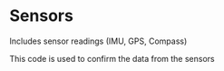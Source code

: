 # Sensors

Includes sensor readings (IMU, GPS, Compass)




This code is used to confirm the data from the sensors



